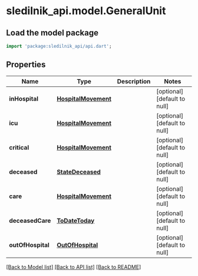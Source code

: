 # sledilnik_api.model.GeneralUnit

## Load the model package
```dart
import 'package:sledilnik_api/api.dart';
```

## Properties
Name | Type | Description | Notes
------------ | ------------- | ------------- | -------------
**inHospital** | [**HospitalMovement**](HospitalMovement.md) |  | [optional] [default to null]
**icu** | [**HospitalMovement**](HospitalMovement.md) |  | [optional] [default to null]
**critical** | [**HospitalMovement**](HospitalMovement.md) |  | [optional] [default to null]
**deceased** | [**StateDeceased**](StateDeceased.md) |  | [optional] [default to null]
**care** | [**HospitalMovement**](HospitalMovement.md) |  | [optional] [default to null]
**deceasedCare** | [**ToDateToday**](ToDateToday.md) |  | [optional] [default to null]
**outOfHospital** | [**OutOfHospital**](OutOfHospital.md) |  | [optional] [default to null]

[[Back to Model list]](../README.md#documentation-for-models) [[Back to API list]](../README.md#documentation-for-api-endpoints) [[Back to README]](../README.md)


